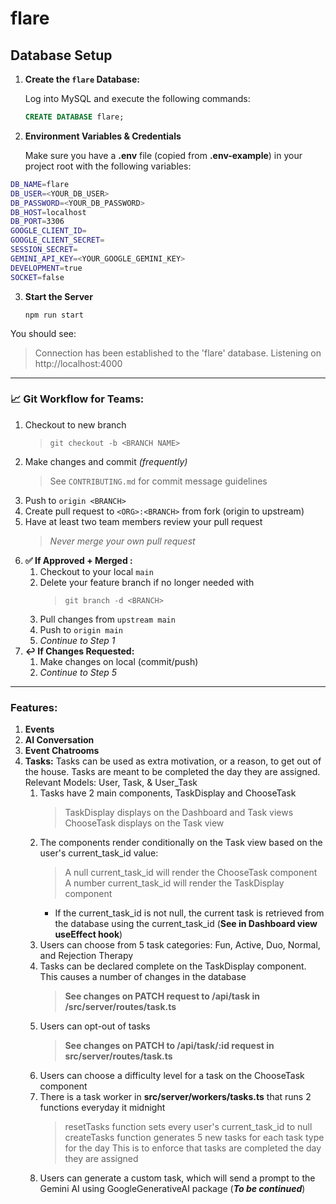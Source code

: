 # flare

## Database Setup

1. **Create the `flare` Database:**

   Log into MySQL and execute the following commands:

   ```sql
   CREATE DATABASE flare;

   ```
2. **Environment Variables & Credentials**

   Make sure you have a **.env** file (copied from **.env-example**) in your project root with the following variables:

```bash
DB_NAME=flare
DB_USER=<YOUR_DB_USER>
DB_PASSWORD=<YOUR_DB_PASSWORD>
DB_HOST=localhost
DB_PORT=3306
GOOGLE_CLIENT_ID=
GOOGLE_CLIENT_SECRET=
SESSION_SECRET=
GEMINI_API_KEY=<YOUR_GOOGLE_GEMINI_KEY>
DEVELOPMENT=true
SOCKET=false
```

3. **Start the Server**

   `npm run start`

  You should see:

> Connection has been established to the 'flare' database.
> Listening on http://localhost:4000

---

### **📈 Git Workflow for Teams:**

1. Checkout to new branch
   > `git checkout -b <BRANCH NAME>`
   >
2. Make changes and commit _(frequently)_
   > See `CONTRIBUTING.md` for commit message guidelines
   >
3. Push to `origin <BRANCH>`
4. Create pull request to `<ORG>:<BRANCH>` from fork (origin to upstream)
5. Have at least two team members review your pull request
   > _Never merge your own pull request_
   >
6. **✅ If Approved + Merged :**
   1. Checkout to your local `main`
   2. Delete your feature branch if no longer needed with
      > `git branch -d <BRANCH>`
      >
   3. Pull changes from `upstream main`
   4. Push to `origin main`
   5. _Continue to Step 1_
7. **↩️ If Changes Requested:**
   1. Make changes on local (commit/push)
   2. _Continue to Step 5_

---
### **Features:**
1. **Events**
2. **AI Conversation**
3. **Event Chatrooms**
4. **Tasks:** Tasks can be used as extra motivation, or a reason, to get out of the house.  Tasks are meant to be completed the day they are assigned.
Relevant Models: User, Task, & User_Task  
   1. Tasks have 2 main components, TaskDisplay and ChooseTask
      > TaskDisplay displays on the Dashboard and Task views  
      > ChooseTask displays on the Task view
   2. The components render conditionally on the Task view based on the user's current_task_id value:  
      > A null current_task_id will render the ChooseTask component  
      > A number current_task_id will render the TaskDisplay component
      * If the current_task_id is not null, the current task is retrieved from the database using the current_task_id (**See in Dashboard view useEffect hook**)
   3. Users can choose from 5 task categories: Fun, Active, Duo, Normal, and Rejection Therapy
   4. Tasks can be declared complete on the TaskDisplay component. This causes a number of changes in the database
      > **See changes on PATCH request to /api/task in /src/server/routes/task.ts**
   5. Users can opt-out of tasks
      > **See changes on PATCH to /api/task/:id request in src/server/routes/task.ts**
   6. Users can choose a difficulty level for a task on the ChooseTask component
   7. There is a task worker in **src/server/workers/tasks.ts** that runs 2 functions everyday it midnight  
      > resetTasks function sets every user's current_task_id to null  
      > createTasks function generates 5 new tasks for each task type for the day
      > This is to enforce that tasks are completed the day they are assigned
   8. Users can generate a custom task, which will send a prompt to the Gemini AI using GoogleGenerativeAI package (***To be continued***)
